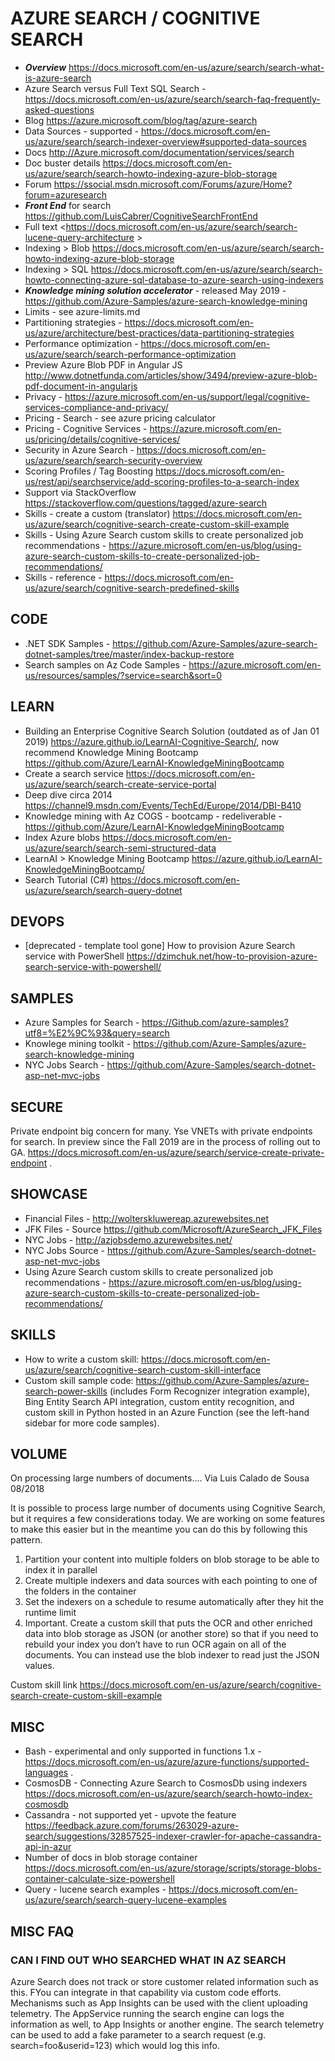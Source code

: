 # AZURE SEARCH / COGNITIVE SEARCH

* ***Overview*** <https://docs.microsoft.com/en-us/azure/search/search-what-is-azure-search>
* Azure Search versus Full Text SQL Search - <https://docs.microsoft.com/en-us/azure/search/search-faq-frequently-asked-questions> 
* Blog <https://azure.microsoft.com/blog/tag/azure-search>
* Data Sources - supported - https://docs.microsoft.com/en-us/azure/search/search-indexer-overview#supported-data-sources
* Docs <http://Azure.microsoft.com/documentation/services/search>
* Doc buster details <https://docs.microsoft.com/en-us/azure/search/search-howto-indexing-azure-blob-storage>
* Forum <https://ssocial.msdn.microsoft.com/Forums/azure/Home?forum=azuresearch>
* ***Front End*** for search <https://github.com/LuisCabrer/CognitiveSearchFrontEnd>
* Full text <https://docs.microsoft.com/en-us/azure/search/search-lucene-query-architecture >
* Indexing > Blob <https://docs.microsoft.com/en-us/azure/search/search-howto-indexing-azure-blob-storage>
* Indexing > SQL <https://docs.microsoft.com/en-us/azure/search/search-howto-connecting-azure-sql-database-to-azure-search-using-indexers>
* ***Knowledge mining solution accelerator*** - released May 2019 - https://github.com/Azure-Samples/azure-search-knowledge-mining
* Limits - see azure-limits.md
* Partitioning strategies - https://docs.microsoft.com/en-us/azure/architecture/best-practices/data-partitioning-strategies
* Performance optimization - https://docs.microsoft.com/en-us/azure/search/search-performance-optimization
* Preview Azure Blob PDF in Angular JS <http://www.dotnetfunda.com/articles/show/3494/preview-azure-blob-pdf-document-in-angularjs>
* Privacy - https://azure.microsoft.com/en-us/support/legal/cognitive-services-compliance-and-privacy/
* Pricing - Search - see azure pricing calculator
* Pricing - Cognitive Services - https://azure.microsoft.com/en-us/pricing/details/cognitive-services/
* Security in Azure Search - <https://docs.microsoft.com/en-us/azure/search/search-security-overview>
* Scoring Profiles / Tag Boosting <https://docs.microsoft.com/en-us/rest/api/searchservice/add-scoring-profiles-to-a-search-index>
* Support via StackOverflow <https://stackoverflow.com/questions/tagged/azure-search>
* Skills - create a custom (translator) <https://docs.microsoft.com/en-us/azure/search/cognitive-search-create-custom-skill-example>
* Skills - Using Azure Search custom skills to create personalized job recommendations - https://azure.microsoft.com/en-us/blog/using-azure-search-custom-skills-to-create-personalized-job-recommendations/
* Skills - reference - https://docs.microsoft.com/en-us/azure/search/cognitive-search-predefined-skills

## CODE

* .NET SDK Samples - https://github.com/Azure-Samples/azure-search-dotnet-samples/tree/master/index-backup-restore
* Search samples on Az Code Samples - https://azure.microsoft.com/en-us/resources/samples/?service=search&sort=0

## LEARN

* Building an Enterprise Cognitive Search Solution (outdated as of Jan 01 2019) <https://azure.github.io/LearnAI-Cognitive-Search/>, now recommend Knowledge Mining Bootcamp <https://github.com/Azure/LearnAI-KnowledgeMiningBootcamp>
* Create a search service <https://docs.microsoft.com/en-us/azure/search/search-create-service-portal>
* Deep dive circa 2014 <https://channel9.msdn.com/Events/TechEd/Europe/2014/DBI-B410>
* Knowledge mining with Az COGS - bootcamp - redeliverable - https://github.com/Azure/LearnAI-KnowledgeMiningBootcamp
* Index Azure blobs <https://docs.microsoft.com/en-us/azure/search/search-semi-structured-data>
* LearnAI > Knowledge Mining Bootcamp <https://azure.github.io/LearnAI-KnowledgeMiningBootcamp/>
* Search Tutorial (C#) <https://docs.microsoft.com/en-us/azure/search/search-query-dotnet>

## DEVOPS

* [deprecated - template tool gone] How to provision Azure Search service with PowerShell <https://dzimchuk.net/how-to-provision-azure-search-service-with-powershell/> 

## SAMPLES

* Azure Samples for Search - https://Github.com/azure-samples?utf8=%E2%9C%93&query=search
* Knowlege mining toolkit -  https://github.com/Azure-Samples/azure-search-knowledge-mining
* NYC Jobs Search - https://github.com/Azure-Samples/search-dotnet-asp-net-mvc-jobs

## SECURE

Private endpoint big concern for many.  Yse VNETs with private endpoints for search. In preview since the Fall 2019 are in the process of rolling out to GA.  https://docs.microsoft.com/en-us/azure/search/service-create-private-endpoint .

## SHOWCASE

* Financial Files - http://wolterskluwereap.azurewebsites.net
* JFK Files - Source <https://github.com/Microsoft/AzureSearch_JFK_Files>
* NYC Jobs - http://azjobsdemo.azurewebsites.net/
* NYC Jobs Source - https://github.com/Azure-Samples/search-dotnet-asp-net-mvc-jobs
* Using Azure Search custom skills to create personalized job recommendations - https://azure.microsoft.com/en-us/blog/using-azure-search-custom-skills-to-create-personalized-job-recommendations/

## SKILLS 

* How to write a custom skill: https://docs.microsoft.com/en-us/azure/search/cognitive-search-custom-skill-interface
* Custom skill sample code: https://github.com/Azure-Samples/azure-search-power-skills (includes Form Recognizer integration example), Bing Entity Search API integration, custom entity recognition, and custom skill in Python hosted in an Azure Function (see the left-hand sidebar for more code samples).

## VOLUME

On processing large numbers of documents.... Via Luis Calado de Sousa 08/2018

It is possible to process large number of documents using Cognitive Search, but it requires a few considerations today.  We are working on some features to make this easier but in the meantime you can do this by following this pattern.

1. Partition your content into multiple folders on blob storage to be able to index it in parallel
2. Create multiple indexers and data sources with each pointing to one of the folders in the container
3. Set the indexers on a schedule to resume automatically after they hit the runtime limit
4. Important. Create a custom skill that puts the OCR and other enriched data into blob storage as JSON (or another store) so that if you need to rebuild your index you don’t have to run OCR again on all of the documents.  You can instead use the blob indexer to read just the JSON values.

Custom skill link <https://docs.microsoft.com/en-us/azure/search/cognitive-search-create-custom-skill-example>

## MISC

* Bash - experimental and only supported in functions 1.x - https://docs.microsoft.com/en-us/azure/azure-functions/supported-languages .
* CosmosDB - Connecting Azure Search to CosmosDb using indexers <https://docs.microsoft.com/en-us/azure/search/search-howto-index-cosmosdb>
* Cassandra - not supported yet - upvote the feature <https://feedback.azure.com/forums/263029-azure-search/suggestions/32857525-indexer-crawler-for-apache-cassandra-api-in-azur>
* Number of docs in blob storage container <https://docs.microsoft.com/en-us/azure/storage/scripts/storage-blobs-container-calculate-size-powershell>
* Query - lucene search examples - https://docs.microsoft.com/en-us/azure/search/search-query-lucene-examples 

## MISC FAQ

### CAN I FIND OUT WHO SEARCHED WHAT IN AZ SEARCH

Azure Search does not track or store customer related information such as this.  FYou can integrate in that capability via custom code efforts.  Mechanisms such as App Insights can be used with the client uploading telemetry.  The AppService running the search engine can logs the information as well, to App Insights or another engine.   The search telemetry can be used to add a fake parameter to a search request (e.g. search=foo&userid=123) which would log this info.

